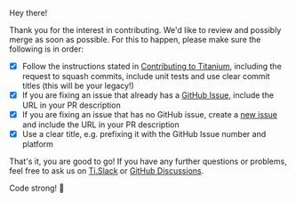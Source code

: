 Hey there!

Thank you for the interest in contributing. We'd like to review and possibly merge as soon as possible. For this to happen, please make sure the following is in order:

- [x] Follow the instructions stated in [Contributing to Titanium](https://github.com/tidev/organization-docs/blob/main/AUTHORIZED_CONTRIBUTORS.md), including the request to squash commits, include unit tests and use clear commit titles (this will be your legacy!)
- [x] If you are fixing an issue that already has a [GitHub Issue](https://github.com/tidev/titanium_mobile/issues), include the URL in your PR description
- [x] If you are fixing an issue that has no GitHub issue, create a [new issue](https://github.com/tidev/titanium_mobile/issues/new/choose) and include the URL in your PR description
- [x] Use a clear title, e.g. prefixing it with the GitHub Issue number and platform

That's it, you are good to go! If you have any further questions or problems, feel free to ask us on [Ti.Slack](https://tislack.org) or [GitHub Discussions](https://github.com/tidev/titanium_mobile/discussions).

Code strong! :rocket:
